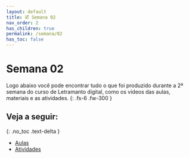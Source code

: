 ```yaml
---
layout: default
title: 🗹 Semana 02
nav_order: 2
has_children: true
permalink: /semana/02
has_toc: false
---
```


# Semana 02
Logo abaixo você pode encontrar tudo o que foi produzido durante a 2ª semana do curso de Letramanto digital, como os videos das aulas, materiais e as atividades.
{: .fs-6 .fw-300 }

## Veja a seguir:
{: .no_toc .text-delta }

- [Aulas](./aulas)
- [Atividades](./atividades)


